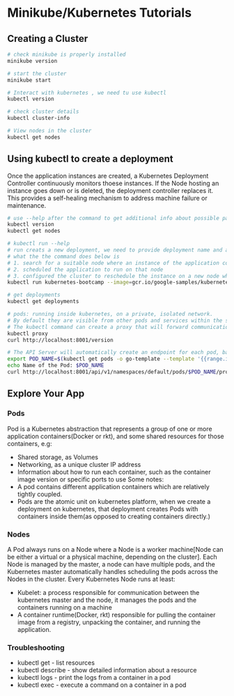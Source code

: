 # Minikube/Kubernetes Tutorials
## Creating a Cluster
````bash
# check minikube is properly installed
minikube version

# start the cluster
minikube start

# Interact with kubernetes , we need tu use kubectl
kubectl version

# check cluster details
kubectl cluster-info

# View nodes in the cluster
kubectl get nodes
````

## Using kubectl to create a deployment
Once the application instances are created, a Kubernetes Deployment Controller continuously monitors thoese instances. If the Node
hosting an instance goes down or is deleted, the deployment controller replaces it. This provides a self-healing mechanism to
address machine failure or maintenance.

````bash
# use --help after the command to get additional info about possible parameters
kubectl version
kubectl get nodes

# kubectl run --help
# run creats a new deployment, we need to provide deployment name and app image location, we also want to run the app on a specific port
# what the the command does below is
# 1. search for a suitable node where an instance of the application could be run
# 2. scheduled the application to run on that node
# 3. configured the cluster to reschedule the instance on a new node when needed
kubectl run kubernetes-bootcamp --image=gcr.io/google-samples/kubernetes-bootcamp:v1 --port=8080

# get deployments
kubectl get deployments

# pods: running inside kubernetes, on a private, isolated network.
# By default they are visible from other pods and services within the same kubernetes cluster, but not outside that network.
# The kubectl command can create a proxy that will forward communications into the cluster-wide, private network.(open in another terminal)
kubectl proxy
curl http://localhost:8001/version

# The API Server will automatically create an endpoint for each pod, based on the pod name, that is also accessible by the proxy.
export POD_NAME=$(kubectl get pods -o go-template --template '{{range.items}}{{.metadata.name}}{{"\n"}}{{end}}')
echo Name of the Pod: $POD_NAME
curl http://localhost:8001/api/v1/namespaces/default/pods/$POD_NAME/proxy
````

## Explore Your App
### Pods
Pod is a Kubernetes abstraction that represents a group of one or more application containers(Docker or rkt), and some shared resources for those containers, e.g:
* Shared storage, as Volumes
* Networking, as a unique cluster IP address
* Information about how to run each container, such as the container image version or specific ports to use
Some notes:
* A pod contains different application containers which are relatively tightly coupled.
* Pods are the atomic unit on kubernetes platform, when we create a deployment on kubernetes, that deployment creates Pods with containers inside them(as opposed to creating containers directly.)
### Nodes
A Pod always runs on a Node where a Node is a worker machine[Node can be either a virtual or a physical machine, depending on the cluster]. Each Node is managed by the master, a node can have multiple pods, and the Kubernetes master automatically handles scheduling the pods across the Nodes in the cluster.
Every Kubernetes Node runs at least:
* Kubelet: a process responsible for communication between the kubernetes master and the node, it manages the pods and the containers running on a machine
* A container runtime(Docker, rkt) responsible for pulling the container image from a registry, unpacking the container, and running the application.
### Troubleshooting
* kubectl get - list resources
* kubectl describe - show detailed information about a resource
* kubectl logs - print the logs from a container in a pod
* kubectl exec - execute a command on a container in a pod
